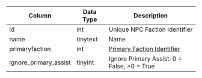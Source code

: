| Column                | Data Type | Description                                   |
| --------------------- | --------- | --------------------------------------------- |
| id                    | int       | Unique NPC Faction Identifier                 |
| name                  | tinytext  | Name                                          |
| primaryfaction        | int       | [Primary Faction Identifier](faction_list.md) |
| ignore_primary_assist | tinyint   | Ignore Primary Assist: 0 = False, >0 = True   |